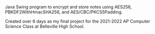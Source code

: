 Java Swing program to encrypt and store notes using AES256, PBKDF2WithHmacSHA256, and AES/CBC/PKCS5Padding.

Created over 6 days as my final project for the 2021-2022 AP Computer Science Class at Belleville High School.
